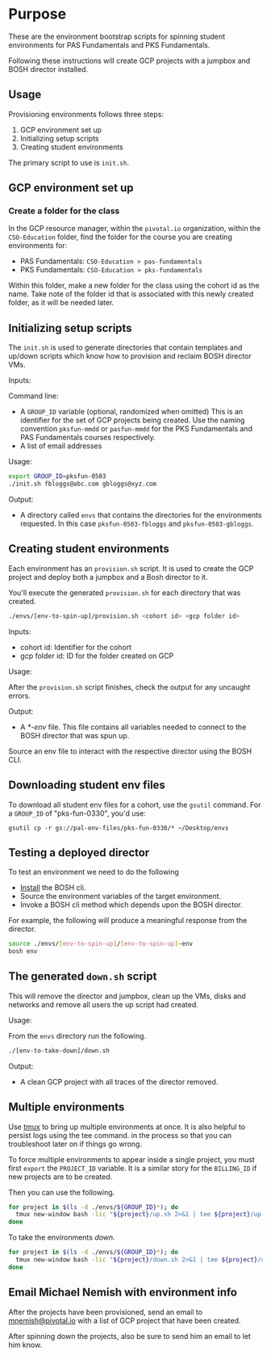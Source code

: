 # Purpose

These are the environment bootstrap scripts for spinning student environments
for PAS Fundamentals and PKS Fundamentals. 

Following these instructions will create GCP projects with a jumpbox and BOSH
director installed.

## Usage

Provisioning environments follows three steps:

1. GCP environment set up
1. Initializing setup scripts
1. Creating student environments

The primary script to use is `init.sh`.

## GCP environment set up

### Create a folder for the class

In the GCP resource manager, within the `pivotal.io` organization,
within the `CSO-Education` folder, find the folder for the course you
are creating environments for:

- PAS Fundamentals: `CSO-Education > pas-fundamentals`
- PKS Fundamentals: `CSO-Education > pks-fundamentals`

Within this folder, make a new folder for the class using the cohort id
as the name.
Take note of the folder id that is associated with this newly created
folder, as it will be needed later.

## Initializing setup scripts

The `init.sh` is used to generate directories that contain templates and
up/down scripts which know how to provision and reclaim BOSH director
VMs.

Inputs:

Command line:
- A `GROUP_ID` variable (optional, randomized when omitted) 
  This is an identifier for the set of GCP projects being created.
  Use the naming convention `pksfun-mmdd` or `pasfun-mmdd` for the PKS
  Fundamentals and PAS Fundamentals courses respectively.
- A list of email addresses

Usage:

```bash
export GROUP_ID=pksfun-0503
./init.sh fbloggs@abc.com gbloggs@xyz.com
```

Output:

-   A directory called `envs` that contains the directories for the
    environments requested.
    In this case `pksfun-0503-fbloggs` and `pksfun-0503-gbloggs`.

## Creating student environments

Each environment has an `provision.sh` script. It is used to create the
GCP project and deploy both a jumpbox and a Bosh director to it.

You'll execute the generated `provision.sh` for each directory that was
created. 

```bash
./envs/[env-to-spin-up]/provision.sh <cohort id> <gcp folder id>
```

Inputs:

- cohort id: Identifier for the cohort
- gcp folder id: ID for the folder created on GCP

Usage:

After the `provision.sh` script finishes, check the output for any
uncaught errors.

Output:

-   A _*-env_ file.
    This file contains all variables needed to connect to the BOSH
    director that was spun up.

Source an env file to interact with the respective director using the
BOSH CLI.

## Downloading student env files

To download all student env files for a cohort, use the `gsutil` command.
For a `GROUP_ID` of "pks-fun-0330", you'd use:

```
gsutil cp -r gs://pal-env-files/pks-fun-0330/* ~/Desktop/envs
```

## Testing a deployed director

To test an environment we need to do the following

- [Install](https://bosh.io/docs/cli-v2-install/) the BOSH cli.
- Source the environment variables of the target environment.
- Invoke a BOSH cli method which depends upon the BOSH director.

For example, the following will produce a meaningful response from the
director.

```bash
source ./envs/[env-to-spin-up]/[env-to-spin-up]-env
bosh env
```

## The generated `down.sh` script

This will remove the director and jumpbox, clean up the VMs, disks and
networks and remove all users the up script had created.

Usage:

From the `envs` directory run the following.

```bash
./[env-to-take-down]/down.sh
```

Output:

- A clean GCP project with all traces of the director removed.

## Multiple environments

Use [tmux](https://en.wikipedia.org/wiki/Tmux) to bring up multiple
environments at once.
It is also helpful to persist logs using the tee command.
in the process so that you can troubleshoot later on if things go wrong.

To force multiple environments to appear inside a single project, you
must first `export` the `PROJECT_ID` variable.
It is a similar story for the `BILLING_ID` if new projects are to be
created.

Then you can use the following.

```bash
for project in $(ls -d ./envs/${GROUP_ID}*); do
  tmux new-window bash -lic "${project}/up.sh 2>&1 | tee ${project}/up-log.txt";
done
```

To take the environments _down_.

```bash
for project in $(ls -d ./envs/${GROUP_ID}*); do
  tmux new-window bash -lic "${project}/down.sh 2>&1 | tee ${project}/down-log.txt";
done
```

## Email Michael Nemish with environment info

After the projects have been provisioned, send an email to
mnemish@pivotal.io with a list of GCP project that have been created.

After spinning down the projects, also be sure to send him an email to
let him know.
